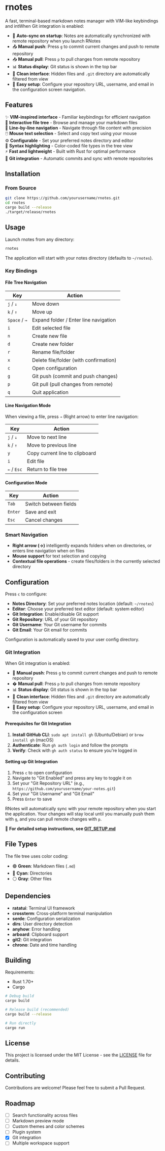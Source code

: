 # rnotes

A fast, terminal-based markdown notes manager with VIM-like keybindings and intWhen Git integration is enabled:
- 🔄 **Auto-sync on startup**: Notes are automatically synchronized with remote repository when you launch RNotes
- 📤 **Manual push**: Press `g` to commit current changes and push to remote repository
- 📥 **Manual pull**: Press `p` to pull changes from remote repository
- 📊 **Status display**: Git status is shown in the top bar
- 🙈 **Clean interface**: Hidden files and `.git` directory are automatically filtered from view
- 🔧 **Easy setup**: Configure your repository URL, username, and email in the configuration screen navigation.

## Features

✨ **VIM-inspired interface** - Familiar keybindings for efficient navigation  
📁 **Interactive file tree** - Browse and manage your markdown files  
📝 **Line-by-line navigation** - Navigate through file content with precision  
🖱️ **Mouse text selection** - Select and copy text using your mouse  
⚙️ **Configurable** - Set your preferred notes directory and editor  
🎨 **Syntax highlighting** - Color-coded file types in the tree view  
⚡ **Fast and lightweight** - Built with Rust for optimal performance  
🔄 **Git integration** - Automatic commits and sync with remote repositories  

## Installation

### From Source
```bash
git clone https://github.com/yourusername/rnotes.git
cd rnotes
cargo build --release
./target/release/rnotes
```

## Usage

Launch rnotes from any directory:
```bash
rnotes
```

The application will start with your notes directory (defaults to `~/rnotes`).

### Key Bindings

#### File Tree Navigation
| Key | Action |
|-----|--------|
| `j` / `↓` | Move down |
| `k` / `↑` | Move up |
| `Space` / `→` | Expand folder / Enter line navigation |
| `i` | Edit selected file |
| `n` | Create new file |
| `d` | Create new folder |
| `r` | Rename file/folder |
| `x` | Delete file/folder (with confirmation) |
| `c` | Open configuration |
| `g` | Git push (commit and push changes) |
| `p` | Git pull (pull changes from remote) |
| `q` | Quit application |

#### Line Navigation Mode
When viewing a file, press `→` (Right arrow) to enter line navigation:

| Key | Action |
|-----|--------|
| `j` / `↓` | Move to next line |
| `k` / `↑` | Move to previous line |
| `y` | Copy current line to clipboard |
| `i` | Edit file |
| `←` / `Esc` | Return to file tree |

#### Configuration Mode
| Key | Action |
|-----|--------|
| `Tab` | Switch between fields |
| `Enter` | Save and exit |
| `Esc` | Cancel changes |

### Smart Navigation
- **Right arrow (→)** intelligently expands folders when on directories, or enters line navigation when on files
- **Mouse support** for text selection and copying
- **Contextual file operations** - create files/folders in the currently selected directory

## Configuration

Press `c` to configure:
- **Notes Directory**: Set your preferred notes location (default: `~/rnotes`)
- **Editor**: Choose your preferred text editor (default: system editor)
- **Git Integration**: Enable/disable Git support
- **Git Repository**: URL of your Git repository
- **Git Username**: Your Git username for commits
- **Git Email**: Your Git email for commits

Configuration is automatically saved to your user config directory.

### Git Integration

When Git integration is enabled:
- 🔄 **Manual push**: Press `g` to commit current changes and push to remote repository
- � **Manual pull**: Press `p` to pull changes from remote repository
- 📊 **Status display**: Git status is shown in the top bar
- 🙈 **Clean interface**: Hidden files and `.git` directory are automatically filtered from view
- 🔧 **Easy setup**: Configure your repository URL, username, and email in the configuration screen

#### Prerequisites for Git Integration

1. **Install GitHub CLI**: `sudo apt install gh` (Ubuntu/Debian) or `brew install gh` (macOS)
2. **Authenticate**: Run `gh auth login` and follow the prompts
3. **Verify**: Check with `gh auth status` to ensure you're logged in

#### Setting up Git Integration

1. Press `c` to open configuration
2. Navigate to "Git Enabled" and press any key to toggle it on
3. Set your "Git Repository URL" (e.g., `https://github.com/yourusername/your-notes.git`)
4. Set your "Git Username" and "Git Email"
5. Press `Enter` to save

RNotes will automatically sync with your remote repository when you start the application. Your changes will stay local until you manually push them with `g`, and you can pull remote changes with `p`.

📖 **For detailed setup instructions, see [GIT_SETUP.md](GIT_SETUP.md)**

## File Types

The file tree uses color coding:
- 🟢 **Green**: Markdown files (`.md`)
- 🔵 **Cyan**: Directories
- ⚪ **Gray**: Other files

## Dependencies

- **ratatui**: Terminal UI framework
- **crossterm**: Cross-platform terminal manipulation
- **serde**: Configuration serialization
- **dirs**: User directory detection
- **anyhow**: Error handling
- **arboard**: Clipboard support
- **git2**: Git integration
- **chrono**: Date and time handling

## Building

Requirements:
- Rust 1.70+
- Cargo

```bash
# Debug build
cargo build

# Release build (recommended)
cargo build --release

# Run directly
cargo run
```

## License

This project is licensed under the MIT License - see the [LICENSE](LICENSE) file for details.

## Contributing

Contributions are welcome! Please feel free to submit a Pull Request.

## Roadmap

- [ ] Search functionality across files
- [ ] Markdown preview mode
- [ ] Custom themes and color schemes
- [ ] Plugin system
- [x] Git integration
- [ ] Multiple workspace support

